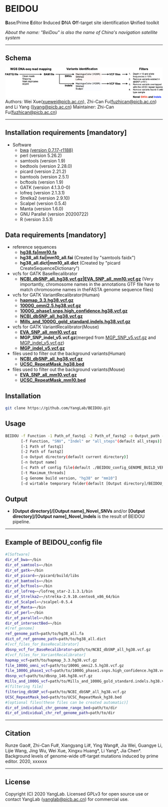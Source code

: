 # BEIDOU 
**B**ase/Prime **E**ditor **I**nduced **D**NA **O**ff-target site identification **U**nified toolkit

*About the name: "BeiDou" is also the name of China's navigation satellite system*

-----------------------------------

## Schema
![image](doc/BEIDOU_workflow.001.png)
Authors: Wei Xue(xuewei@picb.ac.cn), Zhi-Can Fu(fuzhican@picb.ac.cn) and Li Yang (liyang@picb.ac.cn)
Maintainer: Zhi-Can Fu(fuzhican@picb.ac.cn)

-----------------------------------

## Installation requirements [mandatory]
* Software
    - [bwa](https://github.com/lh3/bwa) [(version 0.7.17-r1188)](https://github.com/lh3/bwa/releases/tag/v0.7.17)
    - perl (version 5.26.2)
    - samtools (version 1.9)
    - bedtools (version 2.28.0)
    - picard (version 2.21.2)
    - bamtools (version 2.5.1)
    - bcftools (version 1.9)
    - GATK (version 4.1.3.0-0)
    - lofreq (version 2.1.3.1) 
    - Strelka2 (version 2.9.10)
    - Scalpel (version 0.5.4)
    - Manta (version 1.6.0)
    - GNU Parallel (version 20200722)
    - R (version 3.5.1)

## Data requirements [mandatory]
* reference sequences
    - **[hg38.fa](https://hgdownload.soe.ucsc.edu/goldenPath/hg38/bigZips/hg38.fa.gz)|[mm10.fa](https://hgdownload.soe.ucsc.edu/goldenPath/mm10/bigZips/mm10.fa.gz)**
    - **hg38_all.fai|mm10_all.fai** (Created by "samtools faidx")
    - **hg38_all.dict|mm10_all.dict** (Created by "picard CreateSequenceDictionary")
* vcfs for GATK BaseRecalibrator
    - **[NCBI_dbSNP_all_hg38.vcf.gz](https://ftp.ncbi.nih.gov/snp/organisms/human_9606/VCF/00-All.vcf.gz)|[EVA_SNP_all_mm10.vcf.gz](http://ftp.ebi.ac.uk/pub/databases/eva/rs_releases/release_1/by_species/Mouse_10090/GRCm38.p4/GCA_000001635.6_current_ids.vcf.gz)** (Very importantly, chromosome names in the annotations GTF file have to match chromosome names in theFASTA genome sequence files)
* vcfs for GATK VariantRecalibrator(Human)
    - **[hapmap_3.3.hg38.vcf.gz](https://console.cloud.google.com/storage/browser/_details/genomics-public-data/resources/broad/hg38/v0/hapmap_3.3.hg38.vcf.gz)** 
    - **[1000G_omni2.5.hg38.vcf.gz](https://console.cloud.google.com/storage/browser/_details/genomics-public-data/resources/broad/hg38/v0/1000G_omni2.5.hg38.vcf.gz)** 
    - **[1000G_phase1.snps.high_confidence.hg38.vcf.gz](https://console.cloud.google.com/storage/browser/_details/genomics-public-data/resources/broad/hg38/v0/1000G_phase1.snps.high_confidence.hg38.vcf.gz)** 
    - **[NCBI_dbSNP_all_hg38.vcf.gz](https://ftp.ncbi.nih.gov/snp/organisms/human_9606/VCF/00-All.vcf.gz)** 
    - **[Mills_and_1000G_gold_standard.indels.hg38.vcf.gz](https://console.cloud.google.com/storage/browser/_details/genomics-public-data/resources/broad/hg38/v0/Mills_and_1000G_gold_standard.indels.hg38.vcf.gz)** 
* vcfs for GATK VariantRecalibrator(Mouse)
    - **[EVA_SNP_all_mm10.vcf.gz](http://ftp.ebi.ac.uk/pub/databases/eva/rs_releases/release_1/by_species/Mouse_10090/GRCm38.p4/GCA_000001635.6_current_ids.vcf.gz)** 
    - **MGP_SNP_indel_v5.vcf.gz**\(merged from [MGP_SNP_v5.vcf.gz](ftp://ftp-mouse.sanger.ac.uk/current_snps/mgp.v5.merged.snps_all.dbSNP142.vcf.gz) and [MGP_indel_v5.vcf.gz](ftp://ftp-mouse.sanger.ac.uk/current_snps/mgp.v5.merged.indels.dbSNP142.normed.vcf.gz)\)
    - **[MGP_indel_v5.vcf.gz](ftp://ftp-mouse.sanger.ac.uk/current_snps/mgp.v5.merged.indels.dbSNP142.normed.vcf.gz)** 
* files used to filter out the background variants(Human)
    - **[NCBI_dbSNP_all_hg38.vcf.gz](https://ftp.ncbi.nih.gov/snp/organisms/human_9606/VCF/00-All.vcf.gz)** 
    - **[UCSC_RepeatMask_hg38.bed](http://hgdownload.soe.ucsc.edu/goldenPath/hg38/database/rmsk.txt.gz)** 
* files used to filter out the background variants(Mouse)
    - **[EVA_SNP_all_mm10.vcf.gz](http://ftp.ebi.ac.uk/pub/databases/eva/rs_releases/release_1/by_species/Mouse_10090/GRCm38.p4/GCA_000001635.6_current_ids.vcf.gz)** 
    - **[UCSC_RepeatMask_mm10.bed](http://hgdownload.soe.ucsc.edu/goldenPath/mm10/database/rmsk.txt.gz)** 

## Installation
```bash
git clone https://github.com/YangLab/BEIDOU.git
```

## Usage
```bash
BEIDOU -f Function -1 Path_of_fastq1 -2 Path_of_fastq2 -o Output_path -n Output_name -c Path_of_config_file -t number_of_maximum_threads -g genome_build_version -d tmp_folder
       [-f Function, "SNV", "Indel" or "all_steps"(default all_steps)]
       [-1 Path of fastq1]
       [-2 Path of fastq2]
       [-o Output directory(default current directory)]
       [-n Output name]
       [-c Path of config file(default ./BEIDOU_config_GENOME_BUILD_VERSION)]
       [-t Maximum_threads]
       [-g Genome build version, "hg38" or "mm10"]
       [-d wirtable temporary folder(default [Output directory]/BEIDOU_tmp)]
```


## Output
* **[Output directory]/[Output name]_Novel_SNVs** and/or **[Output directory]/[Output name]_Novel_Indels** is the result of BEIDOU pipeline.

-----------------------------------

## Example of BEIDOU_config file
```bash
#[Software]
dir_of_bwa=~/bin
dir_of_samtools=~/bin
dir_of_gatk=~/bin
dir_of_picard=~/picard/build/libs
dir_of_bamtools=~/bin
dir_of_bcftools=~/bin
dir_of_lofreq=~/lofreq_star-2.1.3.1/bin
dir_of_Strelka2=~/strelka-2.9.10.centos6_x86_64/bin
dir_of_Scalpel=~/scalpel-0.5.4
dir_of_Manta=~/bin
dir_of_perl=~/bin
dir_of_parallel=~/bin
dir_of_intersectBed=~/bin
#[ref_genome]
ref_genome_path=path/to/hg38_all.fa
dict_of_ref_genome_path=path/to/hg38_all.dict
#[vcf_files_for_BaseRecalibrator]
dbsnp_vcf_for_BaseRecalibrator=path/to/NCBI_dbSNP_all_hg38.vcf.gz
#[vcf_files_for_VariantRecalibrator]
hapmap_vcf=path/to/hapmap_3.3.hg38.vcf.gz
file_1000G_omni_vcf=path/to/1000G_omni2.5.hg38.vcf.gz
file_1000G_phase1_vcf=path/to/1000G_phase1.snps.high_confidence.hg38.vcf.gz
dbsnp_vcf=path/to/dbsnp_146.hg38.vcf.gz
Mills_and_1000G_vcf=path/to/Mills_and_1000G_gold_standard.indels.hg38.vcf.gz
#[filtering file]
filtering_dbSNP_vcf=path/to/NCBI_dbSNP_all_hg38.vcf.gz
UCSC_RepeatMask_bed=path/to/UCSC_RepeatMask_hg38.bed
#[optional files(these files can be created automatic)]
dir_of_individual_chr_genome_range_bed=path/to/dir
dir_of_individual_chr_ref_genome_path=path/to/dir
```
-----------------------------------

## Citation
Runze Gao#, Zhi-Can Fu#, Xiangyang Li#, Ying Wang#, Jia Wei, Guangye Li, Lijie Wang, Jing Wu, Wei Xue, Xingxu Huang\*, Li Yang\*, Jia Chen\*. Background levels of genome-wide off-target mutations induced by prime editor. 2020, xxxxxx

-----------------------------------

## License
Copyright (C) 2020 YangLab. Licensed GPLv3 for open source use or contact YangLab (yanglab@picb.ac.cn) for commercial use.
